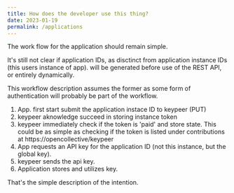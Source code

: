 ```yaml
---
title: How does the developer use this thing?
date: 2023-01-19
permalink: /applications
---
```


The work flow for the application should remain simple. 

It's still not clear if application IDs, as disctinct from application instance IDs (this users instance of app). will be generated before use of the REST API, or entirely dynamically.

This workflow description assumes the former as some form of authentication will probably be part of the workflow.

1. App. first start submit the application instace ID to keypeer (PUT)
2. keypeer aknowledge succeed in storing instance token
3. keypeer immediately check if the token is 'paid' and store state. This could be as simple as checking if the token is listed under contributions at https://opencollective/keypeer 
4. App requests an API key for the application ID (not this instance, but the global key).
5. keypeer sends the api key.
6. Application stores and utilizes key.

That's the simple description of the intention.   
  
